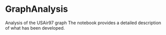 # GraphAnalysis
Analysis of the USAir97 graph
The notebook provides a detailed description of what has been developed.
